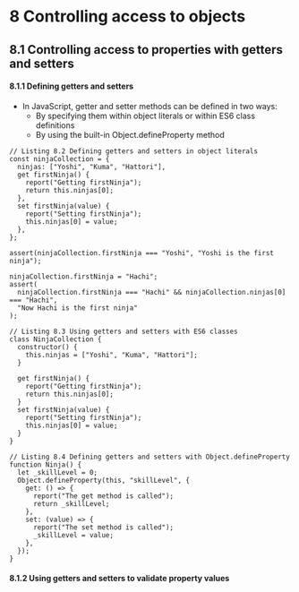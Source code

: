 # 8 Controlling access to objects
## 8.1 Controlling access to properties with getters and setters
#### 8.1.1 Defining getters and setters
* In JavaScript, getter and setter methods can be defined in two ways:
  * By specifying them within object literals or within ES6 class definitions
  * By using the built-in Object.defineProperty method
```
// Listing 8.2 Defining getters and setters in object literals
const ninjaCollection = {
  ninjas: ["Yoshi", "Kuma", "Hattori"],
  get firstNinja() {
    report("Getting firstNinja");
    return this.ninjas[0];
  },
  set firstNinja(value) {
    report("Setting firstNinja");
    this.ninjas[0] = value;
  },
};

assert(ninjaCollection.firstNinja === "Yoshi", "Yoshi is the first ninja");

ninjaCollection.firstNinja = "Hachi";
assert(
  ninjaCollection.firstNinja === "Hachi" && ninjaCollection.ninjas[0] === "Hachi",
  "Now Hachi is the first ninja"
);
```
```
// Listing 8.3 Using getters and setters with ES6 classes
class NinjaCollection {
  constructor() {
    this.ninjas = ["Yoshi", "Kuma", "Hattori"];
  }

  get firstNinja() {
    report("Getting firstNinja");
    return this.ninjas[0];
  }
  set firstNinja(value) {
    report("Setting firstNinja");
    this.ninjas[0] = value;
  }
}
```
```
// Listing 8.4 Defining getters and setters with Object.defineProperty
function Ninja() {
  let _skillLevel = 0;
  Object.defineProperty(this, "skillLevel", {
    get: () => {
      report("The get method is called");
      return _skillLevel;
    },
    set: (value) => {
      report("The set method is called");
      _skillLevel = value;
    },
  });
}
```
#### 8.1.2 Using getters and setters to validate property values


###### 

####
######

##
####
######

##
####
######

##
####
######

